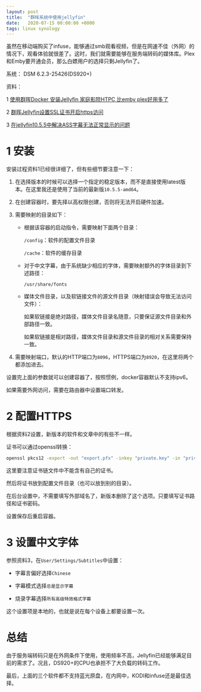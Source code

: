 ```yaml
---
layout: post
title:  "群晖系统中使用jellyfin"
date:   2020-07-15 00:00:00 +0000
tags: linux synology
---
```






虽然在移动端购买了infuse，能够通过smb观看视频，但是在网速不佳（外网）的情况下，观看体验就很差了。这时，我们就需要能够在服务端转码的媒体库。Plex和Emby要开通会员，那么白嫖用户的选择只剩Jellyfin了。

系统： DSM 6.2.3-25426(DS920+)

资料：

1 [使用群晖Docker 安装Jellyfin 家庭影院HTPC 比emby plex好用多了](https://post.smzdm.com/p/a6lnxg3g/)

2 [群晖Jellyfin设置SSL证书开启https访问](https://www.izcv.com/2235.html)

3 [在jellyfin10.5.5中解决ASS字幕无法正常显示的问题](https://post.smzdm.com/p/aoo89e76/)



# 1 安装

安装过程资料1已经很详细了，但有些细节要注意一下：

1. 在选择版本的时候可以选择一个指定的稳定版本，而不是直接使用latest版本。在这里我还是使用了当前的最新版`10.5.5-amd64`。

2. 在创建容器时，要先择以高权限创建，否则将无法开启硬件加速。

3. 需要映射的目录如下：

   * 根据该容器的启动指令，需要映射下面两个目录：

     `/config`：软件的配置文件目录

     `/cache`：软件的缓存目录

   * 对于中文字幕，由于系统缺少相应的字体，需要映射额外的字体目录到下述路径：

     `/usr/share/fonts`

   * 媒体文件目录，以及软链接文件的源文件目录（映射错误会导致无法访问文件）：

     如果软链接是绝对路径，媒体文件目录名随意，只要保证源文件目录和外部路径一致。

     如果软链接是相对路径，媒体文件目录和源文件目录的相对关系需要保持一致。

4. 需要映射端口，默认的HTTP端口为`8096`，HTTPS端口为`8920`，在这里将两个都添加进去。

设置完上面的参数就可以创建容器了，按照惯例，docker容器默认不支持ipv6。

如果需要外网访问，需要在路由器中设置端口转发。



# 2 配置HTTPS

根据资料2设置，新版本的软件和文章中的有些不一样。

证书可以通过openssl转换：

```bash
openssl pkcs12 -export -out "export.pfx" -inkey "private.key" -in "private.cer" -certfile fullchain.cer
```

这里要注意证书链文件中不能含有自己的证书。

然后将证书放到配置文件目录（也可以放到别的目录）。

在后台设置中，不需要填写外部域名了，新版本删除了这个选项。只要填写证书路径和证书密码。

设置保存后重启容器。



# 3 设置中文字体

参照资料3，在`User/Settings/Subtitles`中设置：

* 字幕言偏好选择`Chinese`

* 字幕模式选择`总是显示字幕`

* 烧录字幕选择`所有高级特效格式字幕`

这个设置项是本地的，也就是说在每个设备上都要设置一次。



# 总结

由于服务端转码只是在外网条件下使用，使用频率不高，Jellyfin已经能够满足目前的需求了。况且，DS920+的CPU也承担不了大负载的转码工作。

最后，上面的三个软件都不支持蓝光原盘，在内网中，KODI和infuse还是最佳选择。

